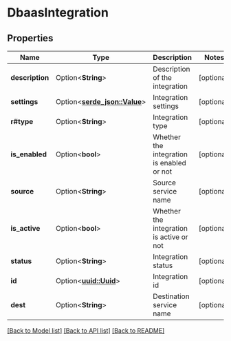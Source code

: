 # DbaasIntegration

## Properties

Name | Type | Description | Notes
------------ | ------------- | ------------- | -------------
**description** | Option<**String**> | Description of the integration | [optional]
**settings** | Option<[**serde_json::Value**](.md)> | Integration settings | [optional]
**r#type** | Option<**String**> | Integration type | [optional]
**is_enabled** | Option<**bool**> | Whether the integration is enabled or not | [optional]
**source** | Option<**String**> | Source service name | [optional]
**is_active** | Option<**bool**> | Whether the integration is active or not | [optional]
**status** | Option<**String**> | Integration status | [optional]
**id** | Option<[**uuid::Uuid**](uuid::Uuid.md)> | Integration id | [optional]
**dest** | Option<**String**> | Destination service name | [optional]

[[Back to Model list]](../README.md#documentation-for-models) [[Back to API list]](../README.md#documentation-for-api-endpoints) [[Back to README]](../README.md)


